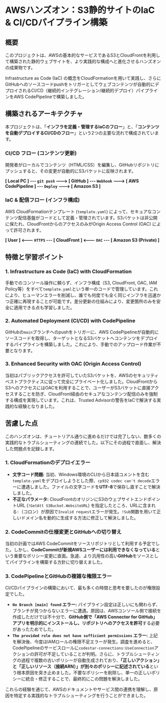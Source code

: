 # AWSハンズオン：S3静的サイトのIaC & CI/CDパイプライン構築

## 概要

このプロジェクトは、AWSの基本的なサービスであるS3とCloudFrontを利用して構築された静的ウェブサイトを、より実践的な構成へと進化させるハンズオンの成果物です。

Infrastructure as Code (IaC) の概念をCloudFormationを用いて実践し、さらにGitHubへのソースコードpushをトリガーとしてウェブコンテンツが自動的にデプロイされるCI/CD（継続的インテグレーション/継続的デプロイ）パイプラインをAWS CodePipelineで構築しました。

## 構築されるアーキテクチャ

本プロジェクトは、「**インフラを定義・管理するIaCのフロー**」と、「**コンテンツを自動デプロイするCI/CDのフロー**」という2つの主要な流れで構成されています。

### CI/CD フロー (コンテンツ更新)
開発者がローカルでコンテンツ（HTML/CSS）を編集し、GitHubリポジトリにプッシュすると、その変更が自動的にS3バケットに反映されます。

**[ Local PC ] --- `git push` ---> [ GitHub ] --- `Webhook` ---> [ AWS CodePipeline ] --- `Deploy` ---> [ Amazon S3 ]**

### IaC & 配信フロー (インフラ構成)
AWS CloudFormationテンプレート (`template.yaml`) によって、セキュアなコンテンツ配信基盤がコードとして定義・管理されています。S3バケットは非公開に保たれ、CloudFrontからのアクセスのみがOrigin Access Control (OAC) によって許可されます。

**[ User ] <--- `HTTPS` --- [ CloudFront ] <--- `OAC` --- [ Amazon S3 (Private) ]**

## 特徴と学習ポイント

### 1. Infrastructure as Code (IaC) with CloudFormation
手動でのコンソール操作に頼らず、インフラ構成（S3, CloudFront, OAC, IAM Policy等）をすべて`template.yaml`という単一のコードで管理しています。これにより、ヒューマンエラーを削減し、誰でも何度でも全く同じインフラを迅速かつ正確に再現することが可能です。差分更新の仕組みにより、変更箇所のみを安全に適用できる点も学習しました。

### 2. Automated Deployment (CI/CD) with CodePipeline
GitHubの`main`ブランチへのpushをトリガーに、AWS CodePipelineが自動的にソースコードを取得し、ターゲットとなるS3バケットへコンテンツをデプロイするパイプラインを構築しました。これにより、手動でのアップロード作業が不要となります。

### 3. Enhanced Security with OAC (Origin Access Control)
当初はパブリックアクセスを許可していたS3バケットを、AWSのセキュリティベストプラクティスに従って完全にプライベート化しました。CloudFrontからS3へのアクセスにはOACを利用することで、ユーザーがS3バケットに直接アクセスすることを防ぎ、CloudFront経由のセキュアなコンテンツ配信のみを強制する構成を実現しています。これは、Trusted Advisorの警告をIaCで解決する実践的な経験となりました。

## 苦慮した点

このハンズオンは、チュートリアル通りに進めるだけでは完了しない、数多くの実践的なトラブルシューティングの連続でした。以下にその過程で直面し、解決した問題点を記録します。

### 1. CloudFormationのデプロイエラー
*   **文字コード問題:** 当初、Windows環境のCLIから日本語コメントを含む`template.yaml`をデプロイしようとした際、`cp932 codec can't decode`エラーに遭遇しました。ファイルの文字コードを**UTF-8**で保存し直すことで解決しました。
*   **不正なパラメータ:** CloudFrontのオリジンにS3のウェブサイトエンドポイントURL (`!GetAtt S3Bucket.WebsiteURL`) を指定したところ、URLに含まれる`:`（コロン）が原因で`Invalid request`エラーが発生。`!Sub`関数を用いて正しいドメイン名を動的に生成する方法に修正して解決しました。

### 2. CodeCommitの仕様変更とGitHubへの切り替え
当初の計画ではAWS CodeCommitをソースリポジトリとして利用する予定でした。しかし、**CodeCommitが新規AWSユーザーには利用できなくなっている**という重要なポリシー変更に直面。急遽、より汎用性の高い**GitHub**をソースとしてパイプラインを構築する方針に切り替えました。

### 3. CodePipelineとGitHubの複雑な権限エラー
CI/CDパイプラインの構築において、最も多くの時間と思考を要したのが権限設定でした。
*   **`No Branch [main] found` エラー:** パイプライン設定は正しいにも関わらず、ブランチが見つからないエラーに遭遇。原因は、AWSコンソール側で接続を作成しただけでは不十分で、**GitHub側で「AWS Connector for GitHub」アプリを明示的にインストールし、リポジトリへのアクセスを許可**する必要があったためでした。
*   **`The provided role does not have sufficient permissions` エラー:** 上記を解決後、今度はIAMロールの権限不足エラーが発生。調査を進めると、CodePipelineのサービスロールに`codestar-connections:UseConnection`アクションの許可が不足していることが判明。さらに、トラブルシューティングの過程で複数の古いポリシーが自動生成されており、**「正しいアクション」と「正しいリソース（接続ARN）」が別々のポリシーに記述されている**という根本原因を突き止めました。不要なポリシーを削除し、単一の正しいポリシーに統合・修正することで、最終的にこの問題を解決しました。

これらの経験を通じて、AWSのドキュメントやサービス間の連携を理解し、原因を特定する実践的なトラブルシューティングを行うことができました。
